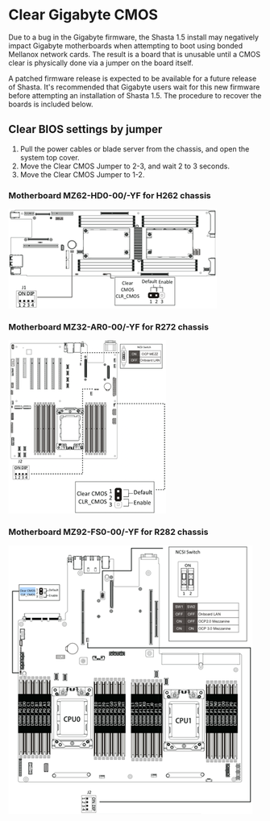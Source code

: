 # Clear Gigabyte CMOS

Due to a bug in the Gigabyte firmware, the Shasta 1.5 install may negatively impact Gigabyte motherboards when attempting to boot using bonded Mellanox network cards.  The result is a board that is unusable until a CMOS clear is physically done via a jumper on the board itself.

A patched firmware release is expected to be available for a future release of Shasta.  It's recommended that Gigabyte users wait for this new firmware before attempting an installation of Shasta 1.5.  The procedure to recover the boards is included below.

## Clear BIOS settings by jumper

1. Pull the power cables or blade server from the chassis, and open the system top cover.
2. Move the Clear CMOS Jumper to 2-3, and wait 2 to 3 seconds.
3. Move the Clear CMOS Jumper to 1-2.

### Motherboard MZ62-HD0-00/-YF for H262 chassis
![mz62-hd0-00/-yf for h262](../img/cmos1.png)

### Motherboard MZ32-AR0-00/-YF for R272 chassis
![mz32-ar0-00/-yf for r272](../img/cmos2.png)

### Motherboard MZ92-FS0-00/-YF for R282 chassis
![mz92-fs0-00/-yf for r282](../img/cmos3.png)

